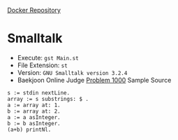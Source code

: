 [Docker Repository](https://registry.hub.docker.com/u/baekjoon/onlinejudge-smalltalk)

# Smalltalk 

* Execute: `gst Main.st`
* File Extension: `st`
* Version: `GNU Smalltalk version 3.2.4`
* Baekjoon Online Judge [Problem 1000](https://www.acmicpc.net/problem/1000) Sample Source
````
s := stdin nextLine.
array := s substrings: $ .
a := array at: 1.
b := array at: 2.
a := a asInteger.
b := b asInteger.
(a+b) printNl.
````



